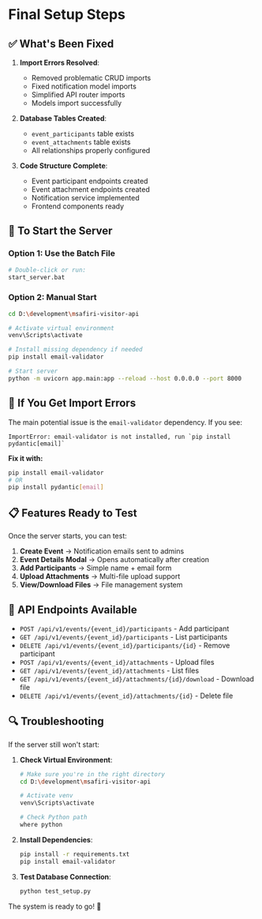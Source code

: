 # Final Setup Steps

## ✅ What's Been Fixed

1. **Import Errors Resolved**:
   - Removed problematic CRUD imports
   - Fixed notification model imports
   - Simplified API router imports
   - Models import successfully

2. **Database Tables Created**:
   - `event_participants` table exists
   - `event_attachments` table exists
   - All relationships properly configured

3. **Code Structure Complete**:
   - Event participant endpoints created
   - Event attachment endpoints created
   - Notification service implemented
   - Frontend components ready

## 🚀 To Start the Server

### Option 1: Use the Batch File
```bash
# Double-click or run:
start_server.bat
```

### Option 2: Manual Start
```bash
cd D:\development\msafiri-visitor-api

# Activate virtual environment
venv\Scripts\activate

# Install missing dependency if needed
pip install email-validator

# Start server
python -m uvicorn app.main:app --reload --host 0.0.0.0 --port 8000
```

## 🔧 If You Get Import Errors

The main potential issue is the `email-validator` dependency. If you see:
```
ImportError: email-validator is not installed, run `pip install pydantic[email]`
```

**Fix it with:**
```bash
pip install email-validator
# OR
pip install pydantic[email]
```

## 📋 Features Ready to Test

Once the server starts, you can test:

1. **Create Event** → Notification emails sent to admins
2. **Event Details Modal** → Opens automatically after creation
3. **Add Participants** → Simple name + email form
4. **Upload Attachments** → Multi-file upload support
5. **View/Download Files** → File management system

## 🎯 API Endpoints Available

- `POST /api/v1/events/{event_id}/participants` - Add participant
- `GET /api/v1/events/{event_id}/participants` - List participants
- `DELETE /api/v1/events/{event_id}/participants/{id}` - Remove participant
- `POST /api/v1/events/{event_id}/attachments` - Upload files
- `GET /api/v1/events/{event_id}/attachments` - List files
- `GET /api/v1/events/{event_id}/attachments/{id}/download` - Download file
- `DELETE /api/v1/events/{event_id}/attachments/{id}` - Delete file

## 🔍 Troubleshooting

If the server still won't start:

1. **Check Virtual Environment**:
   ```bash
   # Make sure you're in the right directory
   cd D:\development\msafiri-visitor-api
   
   # Activate venv
   venv\Scripts\activate
   
   # Check Python path
   where python
   ```

2. **Install Dependencies**:
   ```bash
   pip install -r requirements.txt
   pip install email-validator
   ```

3. **Test Database Connection**:
   ```bash
   python test_setup.py
   ```

The system is ready to go! 🎉